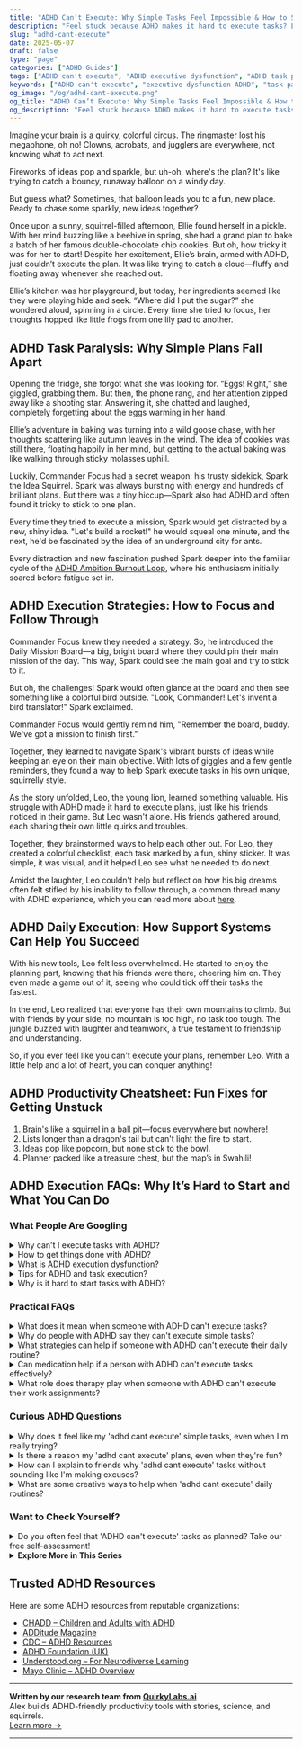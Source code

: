 ```yaml
---
title: "ADHD Can’t Execute: Why Simple Tasks Feel Impossible & How to Start Moving Again"
description: "Feel stuck because ADHD makes it hard to execute tasks? Learn why this happens and discover playful, practical ways to get unstuck and feel capable again."
slug: "adhd-cant-execute"
date: 2025-05-07
draft: false
type: "page"
categories: ["ADHD Guides"]
tags: ["ADHD can't execute", "ADHD executive dysfunction", "ADHD task paralysis", "getting unstuck with ADHD", "managing ADHD tasks", "playful ADHD productivity", "ADHD daily execution"]
keywords: ["ADHD can't execute", "executive dysfunction ADHD", "task paralysis ADHD", "how to start with ADHD", "getting things done with ADHD", "ADHD productivity support"]
og_image: "/og/adhd-cant-execute.png"
og_title: "ADHD Can’t Execute: Why Simple Tasks Feel Impossible & How to Start Moving Again"
og_description: "Feel stuck because ADHD makes it hard to execute tasks? Learn why this happens and discover playful, practical ways to get unstuck and feel capable again."
---
```


Imagine your brain is a quirky, colorful circus. The ringmaster lost his megaphone, oh no! Clowns, acrobats, and jugglers are everywhere, not knowing what to act next.

Fireworks of ideas pop and sparkle, but uh-oh, where's the plan? It's like trying to catch a bouncy, runaway balloon on a windy day.

But guess what? Sometimes, that balloon leads you to a fun, new place. Ready to chase some sparkly, new ideas together?

Once upon a sunny, squirrel-filled afternoon, Ellie found herself in a pickle. With her mind buzzing like a beehive in spring, she had a grand plan to bake a batch of her famous double-chocolate chip cookies. But oh, how tricky it was for her to start! Despite her excitement, Ellie’s brain, armed with ADHD, just couldn’t execute the plan. It was like trying to catch a cloud—fluffy and floating away whenever she reached out.

Ellie’s kitchen was her playground, but today, her ingredients seemed like they were playing hide and seek. “Where did I put the sugar?” she wondered aloud, spinning in a circle. Every time she tried to focus, her thoughts hopped like little frogs from one lily pad to another.

## ADHD Task Paralysis: Why Simple Plans Fall Apart

Opening the fridge, she forgot what she was looking for. “Eggs! Right,” she giggled, grabbing them. But then, the phone rang, and her attention zipped away like a shooting star. Answering it, she chatted and laughed, completely forgetting about the eggs warming in her hand.

Ellie’s adventure in baking was turning into a wild goose chase, with her thoughts scattering like autumn leaves in the wind. The idea of cookies was still there, floating happily in her mind, but getting to the actual baking was like walking through sticky molasses uphill.

Luckily, Commander Focus had a secret weapon: his trusty sidekick, Spark the Idea Squirrel. Spark was always bursting with energy and hundreds of brilliant plans. But there was a tiny hiccup—Spark also had ADHD and often found it tricky to stick to one plan. 

Every time they tried to execute a mission, Spark would get distracted by a new, shiny idea. "Let's build a rocket!" he would squeal one minute, and the next, he'd be fascinated by the idea of an underground city for ants.

Every distraction and new fascination pushed Spark deeper into the familiar cycle of the [ADHD Ambition Burnout Loop](/pages/adhd-ambition-burnout-loop), where his enthusiasm initially soared before fatigue set in.

## ADHD Execution Strategies: How to Focus and Follow Through

Commander Focus knew they needed a strategy. So, he introduced the Daily Mission Board—a big, bright board where they could pin their main mission of the day. This way, Spark could see the main goal and try to stick to it.

But oh, the challenges! Spark would often glance at the board and then see something like a colorful bird outside. "Look, Commander! Let's invent a bird translator!" Spark exclaimed. 

Commander Focus would gently remind him, "Remember the board, buddy. We've got a mission to finish first."

Together, they learned to navigate Spark's vibrant bursts of ideas while keeping an eye on their main objective. With lots of giggles and a few gentle reminders, they found a way to help Spark execute tasks in his own unique, squirrelly style.

As the story unfolded, Leo, the young lion, learned something valuable. His struggle with ADHD made it hard to execute plans, just like his friends noticed in their game. But Leo wasn't alone. His friends gathered around, each sharing their own little quirks and troubles.

Together, they brainstormed ways to help each other out. For Leo, they created a colorful checklist, each task marked by a fun, shiny sticker. It was simple, it was visual, and it helped Leo see what he needed to do next.

Amidst the laughter, Leo couldn't help but reflect on how his big dreams often felt stifled by his inability to follow through, a common thread many with ADHD experience, which you can read more about [here](/pages/adhd-big-dreams-no-follow-through/).

## ADHD Daily Execution: How Support Systems Can Help You Succeed

With his new tools, Leo felt less overwhelmed. He started to enjoy the planning part, knowing that his friends were there, cheering him on. They even made a game out of it, seeing who could tick off their tasks the fastest.

In the end, Leo realized that everyone has their own mountains to climb. But with friends by your side, no mountain is too high, no task too tough. The jungle buzzed with laughter and teamwork, a true testament to friendship and understanding.

So, if you ever feel like you can't execute your plans, remember Leo. With a little help and a lot of heart, you can conquer anything!

## ADHD Productivity Cheatsheet: Fun Fixes for Getting Unstuck

1. Brain's like a squirrel in a ball pit—focus everywhere but nowhere!
2. Lists longer than a dragon's tail but can't light the fire to start.
3. Ideas pop like popcorn, but none stick to the bowl.
4. Planner packed like a treasure chest, but the map’s in Swahili!

## ADHD Execution FAQs: Why It’s Hard to Start and What You Can Do



### What People Are Googling

<details><summary>Why can't I execute tasks with ADHD?</summary><p>It's completely understandable to feel frustrated when it seems tough to execute tasks with ADHD. This difficulty often stems from challenges with executive functions, which are like the brain's management system for organizing and regulating tasks and behaviors. ADHD can make it harder to plan, prioritize, and follow through on tasks, which isn't a reflection of your effort or abilities, but rather how your brain is wired. Remember, recognizing this is a big step towards finding strategies that work for you, and each small step is a victory in itself!</p></details>
<details><summary>How to get things done with ADHD?</summary><p>Getting things done with ADHD can often feel like solving a puzzle, but with the right strategies, it can definitely be managed! Start by breaking tasks into smaller, manageable chunks so they feel less overwhelming and more achievable. Setting up a consistent, structured routine can also be a huge help, as it allows your brain to tap into habits rather than needing to make constant decisions. Remember, it's perfectly fine to give yourself grace and celebrate the small victories along the way – each step forward is progress!</p></details>
<details><summary>What is ADHD execution dysfunction?</summary><p>Oh, ADHD execution dysfunction is a common challenge that many folks with ADHD experience, and it's totally understandable if it feels a bit tricky at times. Essentially, it refers to difficulties in the ability to plan, organize, and carry out tasks. Think of your brain like a busy office where the executive functions are a bit overwhelmed—they’re trying to juggle planning a project, remembering details, and managing time all at once! It's like intending to make a delicious batch of cookies but finding it tough to follow the recipe in order, gather ingredients, and keep an eye on the baking time. But don't worry, there are lots of strategies and tools that can help manage these hurdles.</p></details>
<details><summary>Tips for ADHD and task execution?</summary><p>Absolutely, I’d be happy to help with that! A great starting point is to break tasks into smaller, manageable steps so they feel less overwhelming. It can also be very helpful to use timers to create short work bursts, maybe 25 minutes of focused effort followed by a 5-minute break—this is known as the Pomodoro Technique. Don't forget to celebrate your progress, no matter how small, as this can really boost your motivation and keep the momentum going. Remember, finding what works best for you might take some experimenting, and that’s perfectly okay.</p></details>
<details><summary>Why is it hard to start tasks with ADHD?</summary><p>Starting tasks can be particularly challenging when you have ADHD, and it's important to understand that this is a common experience, so you're definitely not alone in this. With ADHD, the brain has unique ways of handling tasks, especially those that seem big, boring, or overwhelming. This can lead to what's often called "task initiation difficulty." It's like having a sleepy brain that needs a bit more coaxing to wake up and jump into action. Remember, this isn't a flaw in your character; it's just how the wiring in your brain works, and there are strategies to help make this easier.</p></details>



### Practical FAQs

<details><summary>What does it mean when someone with ADHD can't execute tasks?</summary><p>When someone with ADHD finds it tough to execute tasks, it often relates to challenges with executive functions, which are like the management system of the brain. These functions help us plan, prioritize, and execute tasks—like a personal assistant keeping us on track. For someone with ADHD, this internal assistant might be a bit inconsistent, sometimes making task initiation and completion harder. Remember, this isn’t about laziness or not wanting to do well; it’s just a hiccup in the brain’s processing system, and with strategies and support, managing these tasks can become much smoother.</p></details>
<details><summary>Why do people with ADHD say they can't execute simple tasks?</summary><p>It's really common for folks with ADHD to find seemingly simple tasks challenging, and this is primarily due to differences in how their brains manage executive functions like planning, focusing, and following through. These tasks, while straightforward for others, can feel like assembling a puzzle without the picture on the box for someone with ADHD. It’s not about laziness or not wanting to do the task; it’s more about how their brain is wired to handle information and action. Understanding and patience go a long way in helping everyone feel supported and capable.</p></details>
<details><summary>What strategies can help if someone with ADHD can't execute their daily routine?</summary><p>It’s completely okay to feel challenged with daily routines when you have ADHD. A good starting point might be to simplify your routine into smaller, manageable tasks. You can also use visual aids like charts or apps to keep track of what needs to be done. Remember, it’s perfectly fine to adjust your strategies as you go along to find what feels most natural and effective for you. Keep experimenting, and be gentle with yourself through the process!</p></details>
<details><summary>Can medication help if a person with ADHD can't execute tasks effectively?</summary><p>Absolutely, medication can be a helpful tool for many people with ADHD who find it tough to get tasks started or completed. It works by enhancing the brain's ability to focus, manage impulses, and maintain energy levels, which can make a big difference in daily productivity and task management. Of course, it's important to work closely with a healthcare provider to find the right medication and dosage, as everyone's needs are unique. Alongside medication, strategies like breaking tasks into smaller steps or using timers can also be incredibly beneficial.</p></details>
<details><summary>What role does therapy play when someone with ADHD can't execute their work assignments?</summary><p>Therapy can be a wonderfully supportive space for someone with ADHD who's finding it tough to tackle work assignments. It provides an opportunity to explore personalized strategies and tools that align with how your brain works, helping to manage tasks more effectively. A therapist familiar with ADHD can also assist in working through any feelings of frustration or overwhelm, fostering a healthier approach to work. It's like having a guide by your side, helping you navigate through the fog and find your way to clearer, more manageable workdays.</p></details>



### Curious ADHD Questions

<details><summary>Why does it feel like my 'adhd cant execute' simple tasks, even when I'm really trying?</summary><p>It's completely understandable to feel that way, and you're definitely not alone. ADHD can affect the brain's executive functions, which are crucial for planning, prioritizing, and executing tasks. When these functions are disrupted, even seemingly simple tasks can feel overwhelming or difficult to start. Remember, it's not a reflection of your effort or abilities; it's just how your brain is wired. Be kind to yourself and consider breaking tasks into smaller, more manageable steps to help ease the process.</p></details>
<details><summary>Is there a reason my 'adhd cant execute' plans, even when they're fun?</summary><p>Absolutely, and it's great that you're looking into why this might be happening! When you have ADHD, it's common to face challenges with executive function, which includes planning, prioritizing, and executing tasks—even the fun ones. This doesn't mean you're not capable or enthusiastic about your plans. Instead, it might help to break down fun activities into smaller, manageable steps and perhaps use reminders or alarms as little nudges. Remember, finding strategies that work for you can make all the difference in turning those plans into delightful realities!</p></details>
<details><summary>How can I explain to friends why 'adhd cant execute' tasks without sounding like I'm making excuses?</summary><p>Oh, that can be a tricky conversation, can't it? When you're chatting with your friends, you might start by explaining that ADHD affects the brain's executive functions, which are like the command center for organizing and completing tasks. It’s not about laziness or not wanting to do things, but more about how your brain processes these tasks differently. Maybe liken it to a coffee shop where the barista is super skilled but sometimes the coffee orders get mixed up – it's not the barista's intention, just a little hiccup in processing the orders!</p></details>
<details><summary>What are some creative ways to help when 'adhd cant execute' daily routines?</summary><p>Absolutely, navigating daily routines with ADHD can sometimes feel like a juggling act. One creative way to help is by turning routines into a game. You could use colorful sticky notes for each task and move them from a "to-do" area to a "done" area on a board—it's both visual and satisfying! Another idea is setting a series of fun alarms or timers with different tunes for various activities, turning the mundane into mini celebrations. Remember, routines don't have to be rigid; find joy and play in the process!</p></details>



### Want to Check Yourself?

<details><summary>Do you often feel that 'ADHD can't execute' tasks as planned? Take our free self-assessment!</summary><p>Absolutely, feeling like you can't execute tasks as planned is a common experience for many with ADHD. This might show up as difficulty in starting a task, getting sidetracked, or not being able to finish projects consistently. Taking a self-assessment can be a great first step to better understand your experiences and how ADHD might be playing a role. It's a supportive way to explore your patterns and start finding strategies that work for you.</p></details>

<script type="application/ld+json">
{
  "@context": "https://schema.org",
  "@type": "FAQPage",
  "mainEntity": [
    {
      "@type": "Question",
      "name": "Why can't I execute tasks with ADHD?",
      "acceptedAnswer": {
        "@type": "Answer",
        "text": "It's completely understandable to feel frustrated when it seems tough to execute tasks with ADHD. This difficulty often stems from challenges with executive functions, which are like the brain's management system for organizing and regulating tasks and behaviors. ADHD can make it harder to plan, prioritize, and follow through on tasks, which isn't a reflection of your effort or abilities, but rather how your brain is wired. Remember, recognizing this is a big step towards finding strategies that work for you, and each small step is a victory in itself!"
      }
    },
    {
      "@type": "Question",
      "name": "How to get things done with ADHD?",
      "acceptedAnswer": {
        "@type": "Answer",
        "text": "Getting things done with ADHD can often feel like solving a puzzle, but with the right strategies, it can definitely be managed! Start by breaking tasks into smaller, manageable chunks so they feel less overwhelming and more achievable. Setting up a consistent, structured routine can also be a huge help, as it allows your brain to tap into habits rather than needing to make constant decisions. Remember, it's perfectly fine to give yourself grace and celebrate the small victories along the way \u2013 each step forward is progress!"
      }
    },
    {
      "@type": "Question",
      "name": "What is ADHD execution dysfunction?",
      "acceptedAnswer": {
        "@type": "Answer",
        "text": "Oh, ADHD execution dysfunction is a common challenge that many folks with ADHD experience, and it's totally understandable if it feels a bit tricky at times. Essentially, it refers to difficulties in the ability to plan, organize, and carry out tasks. Think of your brain like a busy office where the executive functions are a bit overwhelmed\u2014they\u2019re trying to juggle planning a project, remembering details, and managing time all at once! It's like intending to make a delicious batch of cookies but finding it tough to follow the recipe in order, gather ingredients, and keep an eye on the baking time. But don't worry, there are lots of strategies and tools that can help manage these hurdles."
      }
    },
    {
      "@type": "Question",
      "name": "Tips for ADHD and task execution?",
      "acceptedAnswer": {
        "@type": "Answer",
        "text": "Absolutely, I\u2019d be happy to help with that! A great starting point is to break tasks into smaller, manageable steps so they feel less overwhelming. It can also be very helpful to use timers to create short work bursts, maybe 25 minutes of focused effort followed by a 5-minute break\u2014this is known as the Pomodoro Technique. Don't forget to celebrate your progress, no matter how small, as this can really boost your motivation and keep the momentum going. Remember, finding what works best for you might take some experimenting, and that\u2019s perfectly okay."
      }
    },
    {
      "@type": "Question",
      "name": "Why is it hard to start tasks with ADHD?",
      "acceptedAnswer": {
        "@type": "Answer",
        "text": "Starting tasks can be particularly challenging when you have ADHD, and it's important to understand that this is a common experience, so you're definitely not alone in this. With ADHD, the brain has unique ways of handling tasks, especially those that seem big, boring, or overwhelming. This can lead to what's often called \"task initiation difficulty.\" It's like having a sleepy brain that needs a bit more coaxing to wake up and jump into action. Remember, this isn't a flaw in your character; it's just how the wiring in your brain works, and there are strategies to help make this easier."
      }
    }
  ]
}
</script>
<script type="application/ld+json">
{
  "@context": "https://schema.org",
  "@type": "Article",
  "author": {
    "@type": "Person",
    "name": "QuirkyLabs",
    "url": "https://quirkylabs.ai/about"
  },
  "headline": "adhd cant execute: \"Unlock Joy: Thrive When 'ADHD Can't Execute'!\"",
  "mainEntityOfPage": "https://blog.quirkylabs.ai/pages/adhd-cant-execute/",
  "datePublished": "2025-05-07"
}
</script>
<script type="application/ld+json">
{
  "@context": "https://schema.org",
  "@type": "BreadcrumbList",
  "itemListElement": [
    {
      "@type": "ListItem",
      "position": 1,
      "name": "Home",
      "item": "https://quirkylabs.ai/"
    },
    {
      "@type": "ListItem",
      "position": 2,
      "name": "Blog",
      "item": "https://blog.quirkylabs.ai/"
    },
    {
      "@type": "ListItem",
      "position": 3,
      "name": "adhd cant execute: \"Unlock Joy: Thrive When 'ADHD Can't Execute'!\"",
      "item": "https://blog.quirkylabs.ai/pages/adhd-cant-execute/"
    }
  ]
}
</script>

<details>
<summary><strong>Explore More in This Series</strong></summary>

- [Adhd Starting Everything](/pages/adhd-starting-everything/)
- [Adhd Motivation Vanishes](/pages/adhd-motivation-vanishes/)
- [Adhd Ambition Burnout Loop](/pages/adhd-ambition-burnout-loop/)
- [Adhd Hyperfocus Then Drop](/pages/adhd-hyperfocus-then-drop/)
- [Adhd Productivity Vs Possibility](/pages/adhd-productivity-vs-possibility/)
- [Adhd Panic Of Wasted Time](/pages/adhd-panic-of-wasted-time/)
- [Adhd Fear Of Failure](/pages/adhd-fear-of-failure/)
- [Adhd Wasting Potential](/pages/adhd-wasting-potential/)
</details>



## Trusted ADHD Resources

Here are some ADHD resources from reputable organizations:

- [CHADD – Children and Adults with ADHD](https://chadd.org)
- [ADDitude Magazine](https://www.additudemag.com)
- [CDC – ADHD Resources](https://www.cdc.gov/ncbddd/adhd)
- [ADHD Foundation (UK)](https://www.adhdfoundation.org.uk)
- [Understood.org – For Neurodiverse Learning](https://www.understood.org)
- [Mayo Clinic – ADHD Overview](https://www.mayoclinic.org/diseases-conditions/adhd)


---

**Written by our research team from [QuirkyLabs.ai](https://quirkylabs.ai)**  
Alex builds ADHD-friendly productivity tools with stories, science, and squirrels.  
[Learn more →](https://quirkylabs.ai)

---